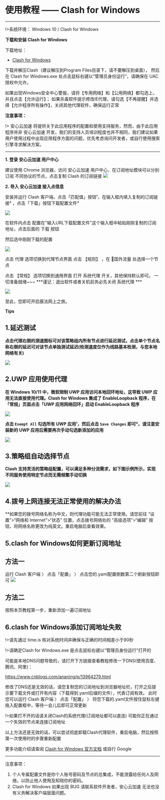 # 使用教程 —— Clash for Windows
- - -

!>系统环境： Windows 10  / Clash for Windows 

**下载和安装 Clash for Windows**

下载地址：
- [Clash for Windows](https://cdn.t9c.co/download/Clash.for.Windows.Setup.0.19.0.exe)

下载并解压Clash（建议解压到Program Files目录下，请不要解压到桌面）， 然后在 Clash for Windows.exe 处点击鼠标右键以“管理员身份运行”，请确保在 UAC 授权中允许。

如果出现Windows安全中心警报，请将【专用网络】和【公用网络】都勾选上，并且点击【允许运行】； 如果杀毒软件提示修改IE代理，请勾选【不再提醒】并选择【允许程序所有操作】，关闭其他代理软件，确保运行正常

**注意事项：**  

!> 安心云加速 将提供关于此应用程序的配置和使用支持服务，然而，由于此应用程序并非 安心云加速 开发，我们的支持人员培训程度也并不相同，我们建议如果用户使用过程中出现应用程序方面的问题，优先考虑询问开发者，或自行使用搜索引擎寻求解决方案。

---

**1. 登录 安心云加速 用户中心**

建议使用 Chrome 浏览器，访问 安心云加速 用户中心，在订阅地址模块可以分别订阅 不同协议的节点，点击复制 Clash 的订阅链接
![](../img/faq/clash-win.png)

**2. 导入 安心云加速 接入点信息**

安装并运行 Clash 客户端，点击「匹配值」按钮¹，在输入框内填入复制的订阅链接² ，点击「下载」按钮下载配置文件³

![](../img/faq/CFW-1.png)  

在软件内点击 配置在"输入URL下载配置文件"这个输入框中粘贴刚刚复制的订阅地址，点击后面的 下载 按钮

然后选中刚刚下载的配置

![](../img/faq/CFW-2.png)

点击 代理 选项切换到代理节点界面
点击 【规则】 ，在 🔰国外流量 处选择一个节点

点击 【常规】 选项切换到通用界面
打开 系统代理 开关，其他保持默认即可。
一切准备就绪~~~
***谨记：退出软件或者关机前务必先关闭 系统代理 ***

![](../img/faq/CFW-3.png)

至此，您即可开启膜法网上之旅。

**Tips**
## 1.延迟测试

**点击代理右侧的测速图标可对该策略组内所有节点进行延迟测试，点击单个节点名称右侧的延迟可对该节点单独测试延迟(检测速度仅作为线路基本检测，与您本地网络有关)**

![](../img/faq/CFW-4.png)

## 2.UWP 应用使用代理
**在 Windows 10/11 中，微软限制 UWP 应用访问本地回环地址，这导致 UWP 应用无法直接使用代理。Clash for Windows 集成了 EnableLoopback 程序，在 「常规」页面点击「UWP 应用网络回环」启动 EnableLoopback 程序**

![](../img/faq/CFW-5.png)

**点击 `Exempt All` 勾选所有 UWP 应用¹，然后点击 `Save Changes` 即可²，请注意安装新的 UWP 应用后需要再次手动勾选新添加的应用**

![](../img/faq/CFW-6.png)

## 3.策略组自动选择节点
**Clash 支持灵活的策略组配置，可以满足多种分流需求，如下图示例所示，实现不同服务使用特定节点而无需频繁手动切换**

![](../img/faq/CFW-7.png)

## 4.拨号上网连接无法正常使用的解决办法
**如果您的拨号网络名称为中文，则代理功能可能无法正常使用。请您前往 “设置”>“网络和 Internet”>“状态” 位置，点击拨号网络处的 “高级选项”>“编辑” 按钮，将网络名称更改为纯英文。重启电脑后查看效果。

## 5.clash for Windows如何更新订阅地址

## 方法一

运行 Clash 客户端 〉 点击「配置」 〉 点击您的.yaml配置倒数第二个刷新按钮即可
![](../img/faq/winClash-new.png)


## 方法二

按照本页教程第一步，重新添加一遍订阅地址


## 6.clash for Windows添加订阅地址失败

!>请先通过 time.is 核对系统时间并确保与正确的时间相差小于90秒

!>请确定Clash for Windows.exe 是点击鼠标右键以“管理员身份运行”打开的

可能是本地DNS问题导致的，请打开下方链接查看教程修改一下DNS(使用百度、腾讯、阿里)：

https://www.cnblogs.com/ananing/p/13964279.html

修改了DNS还是无效的话，请您复制您的订阅地址到浏览器地址栏，打开之后提示要下载文件或打开有内容（下载得到.yaml后缀的文件），代表订阅有效。
此时您可以运行 Clash 客户端 〉 点击「配置」 〉 将您下载的.yaml文件按住鼠标左键拖入配置框中，等待一会儿后即可正常更新

!>如果打不开的话请关闭Clash的系统代理(订阅地址都可以直连) 可能你正在通过一个失效的节点来连接订阅地址

以上方法还是无效的话，可以尝试彻底卸载Clash代理软件，重启电脑，然后按照第一次使用时的步骤重新配置

更多功能介绍请查阅 [Clash for Windows 官方文档](https://docs.cfw.lbyczf.com/) 或自行 Google
- - -
注意事项：  
1. 个人专属配置文件是你个人账号密码及节点的总集成，不能泄露给任何人及网络，以防止他人使用及知晓你的密码。    
2. Clash for Windows 如果出现 BUG 请联系软件开发者，安心云加速 无法也没有义务解决客户端层面问题。
